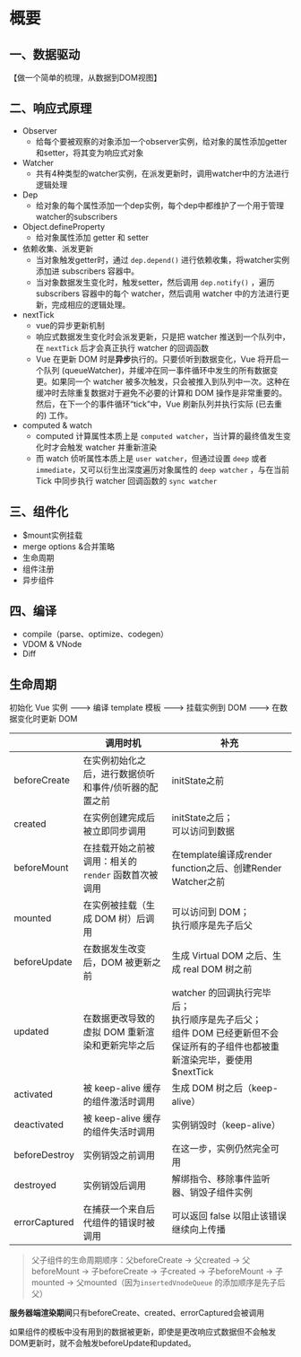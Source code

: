 # 概要

## 一、数据驱动

【做一个简单的梳理，从数据到DOM视图】

## 二、响应式原理

- Observer
  - 给每个要被观察的对象添加一个observer实例，给对象的属性添加getter和setter，将其变为响应式对象
- Watcher
  - 共有4种类型的watcher实例，在派发更新时，调用watcher中的方法进行逻辑处理
- Dep
  - 给对象的每个属性添加一个dep实例，每个dep中都维护了一个用于管理watcher的subscribers
- Object.defineProperty
  - 给对象属性添加 getter 和 setter
- 依赖收集、派发更新
  - 当对象触发getter时，通过 `dep.depend()` 进行依赖收集，将watcher实例添加进 subscribers 容器中。
  - 当对象数据发生变化时，触发setter，然后调用 `dep.notify()` ，遍历 subscribers 容器中的每个 watcher，然后调用 watcher 中的方法进行更新，完成相应的逻辑处理。
- nextTick
  - vue的异步更新机制
  - 响应式数据发生变化时会派发更新，只是把 watcher 推送到一个队列中，在 `nextTick` 后才会真正执行 watcher 的回调函数
  - Vue 在更新 DOM 时是**异步**执行的。只要侦听到数据变化，Vue 将开启一个队列 (queueWatcher)，并缓冲在同一事件循环中发生的所有数据变更。如果同一个 watcher 被多次触发，只会被推入到队列中一次。这种在缓冲时去除重复数据对于避免不必要的计算和 DOM 操作是非常重要的。然后，在下一个的事件循环“tick”中，Vue 刷新队列并执行实际 (已去重的) 工作。
- computed & watch
  - computed 计算属性本质上是 `computed watcher`，当计算的最终值发生变化时才会触发 watcher 并重新渲染
  - 而 watch 侦听属性本质上是 `user watcher`，但通过设置 `deep` 或者 `immediate`，又可以衍生出深度遍历对象属性的 `deep watcher` ，与在当前 Tick 中同步执行 watcher 回调函数的 `sync watcher`

## 三、组件化

- $mount实例挂载
- merge options &合并策略
- 生命周期
- 组件注册
- 异步组件

## 四、编译

- compile（parse、optimize、codegen）
- VDOM & VNode
- Diff



## 生命周期

初始化 Vue 实例 ---> 编译 template 模板 ---> 挂载实例到 DOM ---> 在数据变化时更新 DOM

|               | 调用时机                                              | 补充                                                         |
| ------------- | ----------------------------------------------------- | ------------------------------------------------------------ |
| beforeCreate  | 在实例初始化之后，进行数据侦听和事件/侦听器的配置之前 | initState之前                                                |
| created       | 在实例创建完成后被立即同步调用                        | initState之后；<br />可以访问到数据                          |
| beforeMount   | 在挂载开始之前被调用：相关的 `render` 函数首次被调用  | 在template编译成render function之后、创建Render Watcher之前  |
| mounted       | 在实例被挂载（生成 DOM 树）后调用                     | 可以访问到 DOM；<br />执行顺序是先子后父                     |
| beforeUpdate  | 在数据发生改变后，DOM 被更新之前                      | 生成 Virtual DOM 之后、生成 real DOM 树之前                  |
| updated       | 在数据更改导致的虚拟 DOM 重新渲染和更新完毕之后       | watcher 的回调执行完毕后；<br />执行顺序是先子后父；<br />组件 DOM 已经更新但不会保证所有的子组件也都被重新渲染完毕，要使用$nextTick |
| activated     | 被 keep-alive 缓存的组件激活时调用                    | 生成 DOM 树之后（keep-alive）                                |
| deactivated   | 被 keep-alive 缓存的组件失活时调用                    | 实例销毁时（keep-alive）                                     |
| beforeDestroy | 实例销毁之前调用                                      | 在这一步，实例仍然完全可用                                   |
| destroyed     | 实例销毁后调用                                        | 解绑指令、移除事件监听器、销毁子组件实例                     |
| errorCaptured | 在捕获一个来自后代组件的错误时被调用                  | 可以返回 false 以阻止该错误继续向上传播                      |

> 父子组件的生命周期顺序：父beforeCreate -> 父created -> 父beforeMount -> 子beforeCreate -> 子created -> 子beforeMount -> 子mounted -> 父mounted（因为`insertedVnodeQueue` 的添加顺序是先子后父）

**服务器端渲染期间**只有beforeCreate、created、errorCaptured会被调用

如果组件的模板中没有用到的数据被更新，即使是更改响应式数据但不会触发DOM更新时，就不会触发beforeUpdate和updated。



